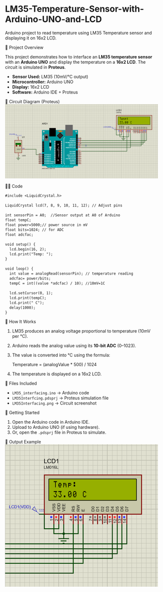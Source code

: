 # LM35-Temperature-Sensor-with-Arduino-UNO-and-LCD
Arduino project to read temperature using LM35 Temperature sensor and displaying it on 16x2 LCD.

 📌 Project Overview

This project demonstrates how to interface an **LM35 temperature sensor** with an **Arduino UNO** and display the temperature on a **16x2 LCD**.
The circuit is simulated in **Proteus**.

* **Sensor Used:** LM35 (10mV/°C output)
* **Microcontroller:** Arduino UNO
* **Display:** 16x2 LCD
* **Software:** Arduino IDE + Proteus

🔧 Circuit Diagram (Proteus)
![Circuit Screenshot](LM35Interfacing.png)

🧑‍💻 Code
```
#include <LiquidCrystal.h>

LiquidCrystal lcd(7, 8, 9, 10, 11, 12); // Adjust pins

int sensorPin = A0;  //Sensor output at A0 of Arduino
float tempC;  
float power=5000;// power source in mV
float bits=1024; // for ADC
float adcfac;

void setup() {
  lcd.begin(16, 2);
  lcd.print("Temp: ");
}

void loop() {
  int value = analogRead(sensorPin); // temperature reading
  adcfac= power/bits;
  tempC = int((value *adcfac) / 10); //10mV=1C

  lcd.setCursor(0, 1);
  lcd.print(tempC);
  lcd.print(" C");
  delay(1000);
}
```
🎯 How It Works

1. LM35 produces an analog voltage proportional to temperature (10mV per °C).
2. Arduino reads the analog value using its **10-bit ADC** (0–1023).
3. The value is converted into °C using the formula:

   Temperature = (analogValue * 500) / 1024
   
4. The temperature is displayed on a 16x2 LCD.

 📂 Files Included
* `LM35_interfacing.ino` → Arduino code
* `LM35Interfcing.pdsprj` → Proteus simulation file 
* `LM35Interfacing.png` → Circuit screenshot

🚀 Getting Started
1. Open the Arduino code in Arduino IDE.
2. Upload to Arduino UNO (if using hardware).
3. Or, open the `.pdsprj` file in Proteus to simulate.
   
📸 Output Example
![Output Screenshot](LM35Interfacingoutput.png)

